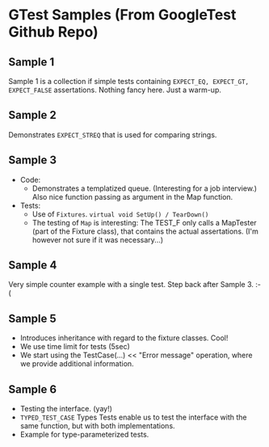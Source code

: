 # GTest Samples (From GoogleTest Github Repo)

## Sample 1
Sample 1 is a collection if simple tests containing `EXPECT_EQ, EXPECT_GT, EXPECT_FALSE` assertations. Nothing fancy here. Just a warm-up.

## Sample 2
Demonstrates `EXPECT_STREQ` that is used for comparing strings.

## Sample 3
- Code:
  - Demonstrates a templatized queue. (Interesting for a job interview.) Also nice function passing as argument in the Map function.
- Tests:
  - Use of `Fixtures`. `virtual void SetUp() / TearDown()`
  - The testing of `Map` is interesting: The TEST_F only calls a MapTester (part of the Fixture class), that contains the actual assertations. (I'm however not sure if it was necessary...)

## Sample 4
Very simple counter example with a single test. Step back after Sample 3. :-(

## Sample 5
- Introduces inheritance with regard to the fixture classes. Cool!
- We use time limit for tests (5sec)
- We start using the TestCase(...) << "Error message" operation, where we provide additional information.

## Sample 6
- Testing the interface. (yay!)
- `TYPED_TEST_CASE` Types Tests enable us to test the interface with the same function, but with both implementations.
- Example for type-parameterized tests.
